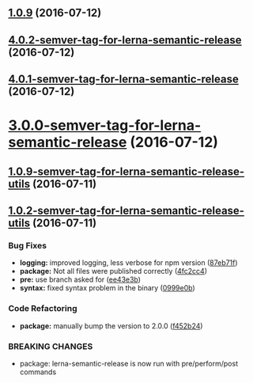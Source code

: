 <a name="1.0.9"></a>
## [1.0.9](https://github.com/atlassian/https://github.com/atlassian/lerna-semantic-release.git/compare/4.0.2-semver-tag-for-lerna-semantic-release...v1.0.9) (2016-07-12)



<a name="4.0.2-semver-tag-for-lerna-semantic-release"></a>
## [4.0.2-semver-tag-for-lerna-semantic-release](https://github.com/atlassian/https://github.com/atlassian/lerna-semantic-release.git/compare/4.0.1-semver-tag-for-lerna-semantic-release...4.0.2-semver-tag-for-lerna-semantic-release) (2016-07-12)



<a name="4.0.1-semver-tag-for-lerna-semantic-release"></a>
## [4.0.1-semver-tag-for-lerna-semantic-release](https://github.com/atlassian/https://github.com/atlassian/lerna-semantic-release.git/compare/3.0.0-semver-tag-for-lerna-semantic-release...4.0.1-semver-tag-for-lerna-semantic-release) (2016-07-12)



<a name="3.0.0-semver-tag-for-lerna-semantic-release"></a>
# [3.0.0-semver-tag-for-lerna-semantic-release](https://github.com/atlassian/https://github.com/atlassian/lerna-semantic-release.git/compare/1.0.9-semver-tag-for-lerna-semantic-release-utils...3.0.0-semver-tag-for-lerna-semantic-release) (2016-07-12)



<a name="1.0.9-semver-tag-for-lerna-semantic-release-utils"></a>
## [1.0.9-semver-tag-for-lerna-semantic-release-utils](https://github.com/atlassian/https://github.com/atlassian/lerna-semantic-release.git/compare/1.0.2-semver-tag-for-lerna-semantic-release-utils...1.0.9-semver-tag-for-lerna-semantic-release-utils) (2016-07-11)



<a name="1.0.2-semver-tag-for-lerna-semantic-release-utils"></a>
## [1.0.2-semver-tag-for-lerna-semantic-release-utils](https://github.com/atlassian/https://github.com/atlassian/lerna-semantic-release.git/compare/1.0.1-semver-tag-for-lerna-semantic-release-utils...1.0.2-semver-tag-for-lerna-semantic-release-utils) (2016-07-11)


### Bug Fixes

* **logging:** improved logging, less verbose for npm version ([87eb71f](https://github.com/atlassian/https://github.com/atlassian/lerna-semantic-release.git/commit/87eb71f))
* **package:** Not all files were published correctly ([4fc2cc4](https://github.com/atlassian/https://github.com/atlassian/lerna-semantic-release.git/commit/4fc2cc4))
* **pre:** use branch asked for ([ee43e3b](https://github.com/atlassian/https://github.com/atlassian/lerna-semantic-release.git/commit/ee43e3b))
* **syntax:** fixed syntax problem in the binary ([0999e0b](https://github.com/atlassian/https://github.com/atlassian/lerna-semantic-release.git/commit/0999e0b))


### Code Refactoring

* **package:** manually bump the version to 2.0.0 ([f452b24](https://github.com/atlassian/https://github.com/atlassian/lerna-semantic-release.git/commit/f452b24))


### BREAKING CHANGES

* package: lerna-semantic-release is now run with pre/perform/post commands




